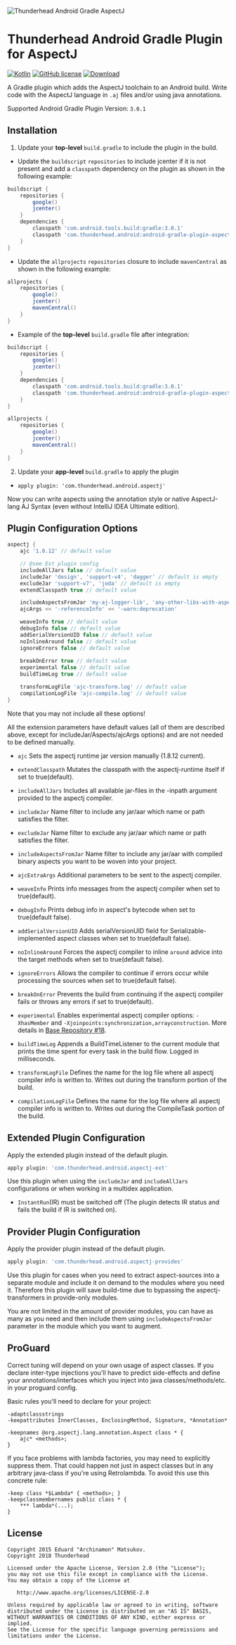 ![Thunderhead Android Gradle AspectJ](https://i.imgur.com/gfizURy.png "Thunderhead")

# Thunderhead Android Gradle Plugin for AspectJ

[![Kotlin](https://img.shields.io/badge/Kotlin-1.1.51-blue.svg)](http://kotlinlang.org) 
[![GitHub license](https://img.shields.io/badge/license-Apache%20License%202.0-blue.svg?style=flat)](http://www.apache.org/licenses/LICENSE-2.0)
[![Download](https://api.bintray.com/packages/thunderheadone/Android/android-gradle-plugin-aspectj/images/download.svg) ](https://bintray.com/thunderheadone/Android/android-gradle-plugin-aspectj/_latestVersion) 

A Gradle plugin which adds the AspectJ toolchain to an Android build.
Write code with the AspectJ language in `.aj` files and/or using java annotations.

Supported Android Gradle Plugin Version: `3.0.1`

## Installation
1. Update your **top-level** `build.gradle` to include the plugin in the build.
+ Update the `buildscript` `repositories` to include jcenter if it is not present 
and add a `classpath` dependency on the plugin as shown in the following example:
``` groovy
buildscript {
    repositories {
        google()
        jcenter()
    }
    dependencies {
        classpath 'com.android.tools.build:gradle:3.0.1'
        classpath 'com.thunderhead.android:android-gradle-plugin-aspectj:4.0.1'
    }
}
```
+ Update the `allprojects` `repositories` closure to include `mavenCentral` as shown in the following example:
``` groovy
allprojects {
    repositories {
        google()
        jcenter()
        mavenCentral()
    }
}
```
+ Example of the **top-level** `build.gradle` file after integration:
``` gradle
buildscript {
    repositories {
        google()
        jcenter()
    }
    dependencies {
        classpath 'com.android.tools.build:gradle:3.0.1'
        classpath 'com.thunderhead.android:android-gradle-plugin-aspectj:4.0.1'
    }
}

allprojects {
    repositories {
        google()
        jcenter()
        mavenCentral()
    }
}
```
2. Update your **app-level** `build.gradle` to apply the plugin
+ `apply plugin: 'com.thunderhead.android.aspectj'`


Now you can write aspects using the annotation style or native AspectJ-lang AJ Syntax (even without IntelliJ IDEA Ultimate edition).

## Plugin Configuration Options

```groovy
aspectj {
    ajc '1.8.12' // default value

    // @see Ext plugin config
    includeAllJars false // default value
    includeJar 'design', 'support-v4', 'dagger' // default is empty
    excludeJar 'support-v7', 'joda' // default is empty
    extendClasspath true // default value

    includeAspectsFromJar 'my-aj-logger-lib', 'any-other-libs-with-aspects'  // default is empty
    ajcArgs << '-referenceInfo' << '-warn:deprecation'

    weaveInfo true // default value
    debugInfo false // default value
    addSerialVersionUID false // default value
    noInlineAround false // default value
    ignoreErrors false // default value
    
    breakOnError true // default value
    experimental false // default value
    buildTimeLog true // default value

    transformLogFile 'ajc-transform.log' // default value
    compilationLogFile 'ajc-compile.log' // default value
}
```
Note that you may not include all these options!

All the extension parameters have default values (all of them are described above, except for includeJar/Aspects/ajcArgs options)
and are not needed to be defined manually.

+ `ajc` Sets the aspectj runtime jar version manually (1.8.12 current).
+ `extendClasspath` Mutates the classpath with the aspectj-runtime itself if set to true(default).

+ `includeAllJars` Includes all available jar-files in the -inpath argument provided to the aspectj compiler.
+ `includeJar` Name filter to include any jar/aar which name or path satisfies the filter.
+ `excludeJar` Name filter to exclude any jar/aar which name or path satisfies the filter.
+ `includeAspectsFromJar` Name filter to include any jar/aar with compiled binary aspects you want to be woven into your project.
+ `ajcExtraArgs` Additional parameters to be sent to the aspectj compiler.

+ `weaveInfo` Prints info messages from the aspectj compiler when set to true(default).
+ `debugInfo` Prints debug info in aspect's bytecode when set to true(default false).
+ `addSerialVersionUID` Adds serialVersionUID field for Serializable-implemented aspect classes when set to true(default false).
+ `noInlineAround` Forces the aspectj compiler to inline `around` advice into the target methods when set to true(default false).
+ `ignoreErrors` Allows the compiler to continue if errors occur while processing the sources when set to true(default false).

+ `breakOnError` Prevents the build from continuing if the aspectj compiler fails or throws any errors if set to true(default).
+ `experimental` Enables experimental aspectj compiler options: `-XhasMember` and `-Xjoinpoints:synchronization,arrayconstruction`. 
More details in <a href="https://github.com/Archinamon/GradleAspectJ-Android/issues/18" target="_blank">Base Repository #18</a>.

+ `buildTimeLog` Appends a BuildTimeListener to the current module that prints the time spent for every task in the build flow.
 Logged in milliseconds.

+ `transformLogFile` Defines the name for the log file where all aspectj compiler info is written to. 
Writes out during the transform portion of the build.
+ `compilationLogFile` Defines the name for the log file where all aspectj compiler info is written to.
Writes out during the CompileTask portion of the build.

## Extended Plugin Configuration

Apply the extended plugin instead of the default plugin.
```groovy
apply plugin: 'com.thunderhead.android.aspectj-ext'
```

Use this plugin when using the `includeJar` and `includeAllJars` configurations or when working in a multidex application.
+ `InstantRun`(IR) must be switched off (The plugin detects IR status and fails the build if IR is switched on).

## Provider Plugin Configuration

Apply the provider plugin instead of the default plugin.
```groovy
apply plugin: 'com.thunderhead.android.aspectj-provides'
```

Use this plugin for cases when you need to extract aspect-sources into a separate module and include it on demand to the modules where you need it.
Therefore this plugin will save build-time due to bypassing the aspectj-transformers in provide-only modules.

You are not limited in the amount of provider modules, you can have as many as you need 
and then include them using `includeAspectsFromJar` parameter in the module which you want to augment.

## ProGuard

Correct tuning will depend on your own usage of aspect classes. 
If you declare inter-type injections you'll have to predict side-effects 
and define your annotations/interfaces which you inject into java classes/methods/etc. in your proguard config.

Basic rules you'll need to declare for your project:
```
-adaptclassstrings
-keepattributes InnerClasses, EnclosingMethod, Signature, *Annotation*

-keepnames @org.aspectj.lang.annotation.Aspect class * {
    ajc* <methods>;
}
```

If you face problems with lambda factories, you may need to explicitly suppress them. 
That could happen not just in aspect classes but in any arbitrary java-class if you're using Retrolambda.
To avoid this use this concrete rule:
```
-keep class *$Lambda* { <methods>; }
-keepclassmembernames public class * {
    *** lambda*(...);
}
```

## License

    Copyright 2015 Eduard "Archinamon" Matsukov.
    Copyright 2018 Thunderhead

    Licensed under the Apache License, Version 2.0 (the "License");
    you may not use this file except in compliance with the License.
    You may obtain a copy of the License at

       http://www.apache.org/licenses/LICENSE-2.0

    Unless required by applicable law or agreed to in writing, software
    distributed under the License is distributed on an "AS IS" BASIS,
    WITHOUT WARRANTIES OR CONDITIONS OF ANY KIND, either express or implied.
    See the License for the specific language governing permissions and
    limitations under the License.
